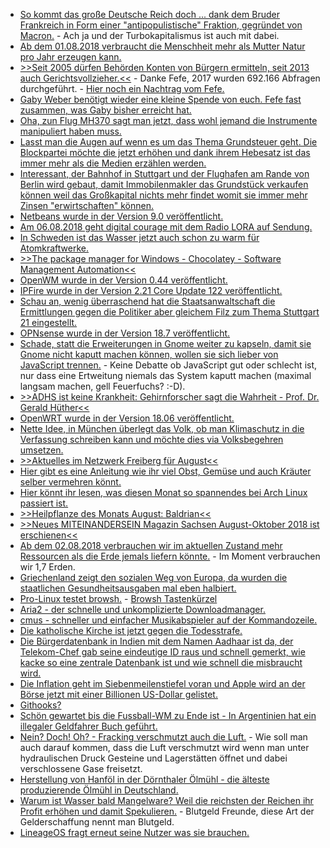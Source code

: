* [So kommt das große Deutsche Reich doch ... dank dem Bruder Frankreich in Form einer "antipopulistische" Fraktion, gegründet von Macron.](https://www.heise.de/tp/features/Macron-plant-neue-antipopulistische-Fraktion-im-Europaparlament-4122499.html) - Ach ja und der Turbokapitalismus ist auch mit dabei.
* [Ab dem 01.08.2018 verbraucht die Menschheit mehr als Mutter Natur pro Jahr erzeugen kann.](http://www.sonnenseite.com/de/umwelt/erdueberlastungstag-deutschland-wirtschaftet-als-gaebe-es-drei-erden.html)
* [>>Seit 2005 dürfen Behörden Konten von Bürgern ermitteln, seit 2013 auch Gerichtsvollzieher.<<](https://blog.fefe.de/?ts=a5a00c4d) - Danke Fefe, 2017 wurden 692.166 Abfragen durchgeführt. - [Hier noch ein Nachtrag vom Fefe.](https://blog.fefe.de/?ts=a5a1f990)
* [Gaby Weber benötigt wieder eine kleine Spende von euch. Fefe fast zusammen, was Gaby bisher erreicht hat.](https://blog.fefe.de/?ts=a5a01eef)
* [Oha, zun Flug MH370 sagt man jetzt, dass wohl jemand die Instrumente manipuliert haben muss.](https://blog.fefe.de/?ts=a5a02565)
* [Lasst man die Augen auf wenn es um das Thema Grundsteuer geht. Die Blockpartei möchte die jetzt erhöhen und dank ihrem Hebesatz ist das immer mehr als die Medien erzählen werden.](https://de.wikipedia.org/wiki/Grundsteuer_(Deutschland))
* [Interessant, der Bahnhof in Stuttgart und der Flughafen am Rande von Berlin wird gebaut, damit Immobilenmakler das Grundstück verkaufen können weil das Großkapital nichts mehr findet womit sie immer mehr Zinsen "erwirtschaften" können.](https://www.neopresse.com/wirtschaft/warum-die-grossprojekte-wie-stuttgart-21-und-berliner-flughafen-absichtlich-ein-milliardengeschaeft-sind/)
* [Netbeans wurde in der Version 9.0 veröffentlicht.](https://www.pro-linux.de/news/1/26140/netbeans-90-erschienen.html)
* [Am 06.08.2018 geht digital courage mit dem Radio LORA auf Sendung.](https://digitalcourage.de/blog/2018/digitalcourage-pilotsendung-bei-radio-lora)
* [In Schweden ist das Wasser jetzt auch schon zu warm für Atomkraftwerke.](https://blog.fefe.de/?ts=a5a1a4c3)
* [>>The package manager for Windows - Chocolatey - Software Management Automation<<](https://chocolatey.org/)
* [OpenWM wurde in der Version 0.44 veröffentlicht.](https://www.pro-linux.de/news/1/26142/openmw-044-mit-zahlreichen-neuerungen.html)
* [IPFire wurde in der Version 2.21 Core Update 122 veröffentlicht.](https://www.pro-linux.de/news/1/26144/ipfire-221-aktualisiert-den-kernel.html)
* [Schau an, wenig überraschend hat die Staatsanwaltschaft die Ermittlungen gegen die Politiker aber gleichem Filz zum Thema Stuttgart 21 eingestellt.](https://blog.fefe.de/?ts=a59e6054)
* [OPNsense wurde in der Version 18.7 veröffentlicht.](https://www.phoronix.com/scan.php?page=news_item&px=OPNsense-18.7-Released)
* [Schade, statt die Erweiterungen in Gnome weiter zu kapseln, damit sie Gnome nicht kaputt machen können, wollen sie sich lieber von JavaScript trennen.](https://www.phoronix.com/scan.php?page=news_item&px=GNOME-Shell-JS-Exts-Problems) - Keine Debatte ob JavaScript gut oder schlecht ist, nur dass eine Ertweitung niemals das System kaputt machen (maximal langsam machen, gell Feuerfuchs? :-D).
* [>>ADHS ist keine Krankheit: Gehirnforscher sagt die Wahrheit - Prof. Dr. Gerald Hüther<<](https://www.welt-im-wandel.tv/video/adhs-ist-keine-krankheit-gehirnforscher-sagt-die-wahrheit/)
* [OpenWRT wurde in der Version 18.06 veröffentlicht.](https://www.phoronix.com/scan.php?page=news_item&px=OpenWRT-18.06-Released)
* [Nette Idee, in München überlegt das Volk, ob man Klimaschutz in die Verfassung schreiben kann und möchte dies via Volksbegehren umsetzen.](http://www.sonnenseite.com/de/politik/volksbegehren-klimaschutz-in-die-verfassung-angekuendigt.html)
* [>>Aktuelles im Netzwerk Freiberg für August<<](https://bio-erzgebirge.de/wp/?p=15737)
* [Hier gibt es eine Anleitung wie ihr viel Obst, Gemüse und auch Kräuter selber vermehren könnt.](https://www.careelite.de/lebensmittel-vermehren-nachwachsen-lassen/)
* [Hier könnt ihr lesen, was diesen Monat so spannendes bei Arch Linux passiert ist.](https://vdwaa.nl/arch-monthly-july.html)
* [>>Heilpflanze des Monats August: Baldrian<<](https://bio-erzgebirge.de/wp/?p=15751)
* [>>Neues MITEINANDERSEIN Magazin Sachsen August-Oktober 2018 ist erschienen<<](https://bio-erzgebirge.de/wp/?p=15766)
* [Ab dem 02.08.2018 verbrauchen wir im aktuellen Zustand mehr Ressourcen als die Erde jemals liefern könnte.](https://netzfrauen.org/2018/08/02/earth-overshoot-day/) - Im Moment verbrauchen wir 1,7 Erden.
* [Griechenland zeigt den sozialen Weg von Europa, da wurden die staatlichen Gesundheitsausgaben mal eben halbiert.](https://www.maskenfall.de/?p=12739)
* [Pro-Linux testet browsh.](https://www.pro-linux.de/artikel/2/1941/browsh-textbasiertes-browsen-im-terminal.html) - [Browsh Tastenkürzel](https://www.brow.sh/docs/keybindings/)
* [Aria2 - der schnelle und unkomplizierte Downloadmanager.](https://aria2.github.io/)
* [cmus - schneller und einfacher Musikabspieler auf der Kommandozeile.](https://cmus.github.io/)
* [Die katholische Kirche ist jetzt gegen die Todesstrafe.](https://blog.fefe.de/?ts=a59dcfc7)
* [Die Bürgerdatenbank in Indien mit dem Namen Aadhaar ist da, der Telekom-Chef gab seine eindeutige ID raus und schnell gemerkt, wie kacke so eine zentrale Datenbank ist und wie schnell die misbraucht wird.](https://blog.fefe.de/?ts=a59dd2e3)
* [Die Inflation geht im Siebenmeilenstiefel voran und Apple wird an der Börse jetzt mit einer Billionen US-Dollar gelistet.](https://blog.fefe.de/?ts=a59dea8f)
* [Githooks?](https://github.com/rycus86/githooks)
* [Schön gewartet bis die Fussball-WM zu Ende ist - In Argentinien hat ein illegaler Geldfahrer Buch geführt.](https://blog.fefe.de/?ts=a59dad23)
* [Nein? Doch! Oh? - Fracking verschmutzt auch die Luft.](https://blog.fefe.de/?ts=a59daba6) - Wie soll man auch darauf kommen, dass die Luft verschmutzt wird wenn man unter hydraulischen Druck Gesteine und Lagerstätten öffnet und dabei verschlossene Gase freisetzt.
* [Herstellung von Hanföl in der Dörnthaler Ölmühl - die älteste produzierende Ölmühl in Deutschland.](https://www.youtube.com/watch?v=6ivikY1GrDo)
* [Warum ist Wasser bald Mangelware? Weil die reichsten der Reichen ihr Profit erhöhen und damit Spekulieren.](https://netzfrauen.org/2018/08/03/wasser-3/) - Blutgeld Freunde, diese Art der Gelderschaffung nennt man Blutgeld.
* [LineageOS fragt erneut seine Nutzer was sie brauchen.](https://www.pro-linux.de/news/1/26159/lineageos-startet-zweite-umfrage.html)
